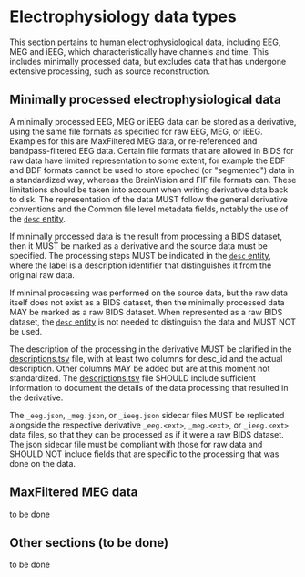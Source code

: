 # Electrophysiology data types

This section pertains to human electrophysiological data, including EEG, MEG and iEEG, which characteristically have channels and time.
This includes minimally processed data, but excludes data that has undergone extensive processing, such as source reconstruction.

## Minimally processed  electrophysiological data

A minimally processed EEG, MEG or iEEG data can be stored as a derivative, using the same file formats as specified for raw EEG, MEG, or iEEG.
Examples for this are MaxFiltered MEG data, or re-referenced and bandpass-filtered EEG data.
Certain file formats that are allowed in BIDS for raw data have limited representation to some extent,
for example the EDF and BDF formats cannot be used to store epoched (or "segmented") data in a standardized way,
whereas the BrainVision and FIF file formats can.
These limitations should be taken into account when writing derivative data back to disk.
The representation of the data MUST follow the general derivative conventions and the Common file level metadata fields,
notably the use of the [`desc` entity](../appendices/entities.md#desc).

If minimally processed data is the result from processing a BIDS dataset, then it MUST be marked as a derivative and the source data must be specified.
The processing steps MUST be indicated in the [`desc` entity](../appendices/entities.md#desc),
where the label is a description identifier that distinguishes it from the original raw data.

If minimal processing was performed on the source data,
but the raw data itself does not exist as a BIDS dataset,
then the minimally processed data MAY be marked as a raw BIDS dataset.
When represented as a raw BIDS dataset,
the [`desc` entity](../appendices/entities.md#desc) is not needed to distinguish the data and MUST NOT be used.

The description of the processing in the derivative MUST be clarified in the [descriptions.tsv](common-data-types.md#descriptions-tsv) file,
with at least two columns for desc_id and the actual description.
Other columns MAY be added but are at this moment not standardized.
The [descriptions.tsv](common-data-types.md#descriptions-tsv) file SHOULD include sufficient information to document the details of the data processing that resulted in the derivative.

The `_eeg.json`, `_meg.json`, or `_ieeg.json` sidecar files MUST be replicated alongside the respective derivative `_eeg.<ext>`, `_meg.<ext>`, or `_ieeg.<ext>` data files,
so that they can be processed as if it were a raw BIDS dataset.
The json sidecar file must be compliant with those for raw data and SHOULD NOT include fields that are specific to the processing that was done on the data.

## MaxFiltered MEG data

to be done

## Other sections (to be done)

to be done
